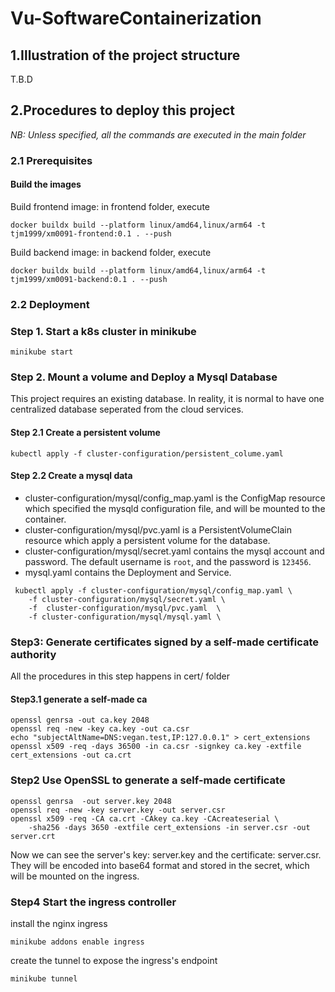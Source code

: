 # Vu-SoftwareContainerization
## 1.Illustration of the project structure
T.B.D

## 2.Procedures to deploy this project
*NB: Unless specified, all the commands are executed in the main folder*
### 2.1 Prerequisites
#### Build the images
Build frontend image: in frontend folder, execute
```
docker buildx build --platform linux/amd64,linux/arm64 -t tjm1999/xm0091-frontend:0.1 . --push
```

Build backend image: in backend folder, execute
```
docker buildx build --platform linux/amd64,linux/arm64 -t tjm1999/xm0091-backend:0.1 . --push
```

### 2.2 Deployment 
### Step 1. Start a k8s cluster in minikube
```shell
minikube start
```
### Step 2. Mount a volume and Deploy a Mysql Database
This project requires an existing database. In reality, it is normal to have one centralized database seperated from the cloud services.

#### Step 2.1 Create a persistent volume
```shell
kubectl apply -f cluster-configuration/persistent_colume.yaml
```
#### Step 2.2 Create a mysql data
- cluster-configuration/mysql/config_map.yaml is the ConfigMap resource which specified the mysqld configuration file, and will be mounted to the container.
- cluster-configuration/mysql/pvc.yaml is a PersistentVolumeClain resource which apply a persistent volume for the database.
- cluster-configuration/mysql/secret.yaml contains the mysql account and password. The default username is `root`, and the password is `123456`. 
- mysql.yaml contains the Deployment and Service.

```shell
 kubectl apply -f cluster-configuration/mysql/config_map.yaml \
    -f cluster-configuration/mysql/secret.yaml \
    -f  cluster-configuration/mysql/pvc.yaml  \
    -f cluster-configuration/mysql/mysql.yaml \
```

### Step3: Generate certificates signed by a self-made certificate authority
All the procedures in this step happens in cert/ folder
#### Step3.1 generate a self-made ca
```
openssl genrsa -out ca.key 2048
openssl req -new -key ca.key -out ca.csr
echo "subjectAltName=DNS:vegan.test,IP:127.0.0.1" > cert_extensions
openssl x509 -req -days 36500 -in ca.csr -signkey ca.key -extfile cert_extensions -out ca.crt
```

### Step2 Use OpenSSL to generate a self-made certificate 
```
openssl genrsa  -out server.key 2048 
openssl req -new -key server.key -out server.csr
openssl x509 -req -CA ca.crt -CAkey ca.key -CAcreateserial \
    -sha256 -days 3650 -extfile cert_extensions -in server.csr -out server.crt
```

Now we can see the server's key: server.key and the certificate: server.csr.
They will be encoded into base64 format and stored in the secret, which will be mounted on the ingress.
### Step4 Start the ingress controller
install the nginx ingress
```
minikube addons enable ingress 
```

create the tunnel to expose the ingress's endpoint
```
minikube tunnel 
```






